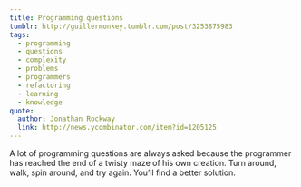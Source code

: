 ```yaml
---
title: Programming questions
tumblr: http://guillermonkey.tumblr.com/post/3253875983
tags:
  - programming
  - questions
  - complexity
  - problems
  - programmers
  - refactoring
  - learning
  - knowledge
quote:
  author: Jonathan Rockway
  link: http://news.ycombinator.com/item?id=1205125
---
```


A lot of programming questions are always asked because the programmer has reached the end of a twisty maze of his own creation. Turn around, walk, spin around, and try again. You’ll find a better solution.
